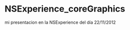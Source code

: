 NSExperience_coreGraphics
=========================

mi presentacion en la NSExperience del día 22/11/2012
